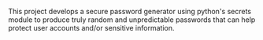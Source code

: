 This project develops a secure password generator using python's secrets module to produce truly random and unpredictable passwords that can help protect user accounts and/or sensitive information.

